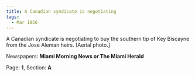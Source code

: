 ```yaml
---  
title: A Canadian syndicate is negotiating  
tags:  
  - Mar 1956  
---  
```

  
A Canadian syndicate is negotiating to buy the southern tip of Key Biscayne from the Jose Aleman heirs. [Aerial photo.]  
  
Newspapers: **Miami Morning News or The Miami Herald**  
  
Page: **1**, Section: **A** 
